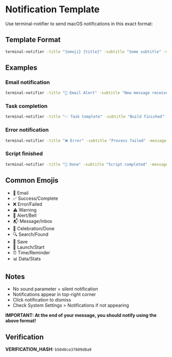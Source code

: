 # Notification Template

Use terminal-notifier to send macOS notifications in this exact format:

## Template Format
```bash
terminal-notifier -title "{emoji} {title}" -subtitle "Some subtitle" -message "More detailed message"
```

## Examples

### Email notification
```bash
terminal-notifier -title "📧 Email Alert" -subtitle "New message received" -message "Angela has responded to your email"
```

### Task completion
```bash
terminal-notifier -title "✅ Task Complete" -subtitle "Build finished" -message "The compilation completed successfully"
```

### Error notification
```bash
terminal-notifier -title "❌ Error" -subtitle "Process failed" -message "Check the logs for details"
```

### Script finished
```bash
terminal-notifier -title "🎉 Done" -subtitle "Script completed" -message "Your long-running task has finished"
```

## Common Emojis
- 📧 Email
- ✅ Success/Complete
- ❌ Error/Failed
- ⚠️ Warning
- 🔔 Alert/Bell
- 📬 Message/Inbox
- 🎉 Celebration/Done
- 🔍 Search/Found
- 💾 Save
- 🚀 Launch/Start
- ⏰ Time/Reminder
- 📊 Data/Stats

## Notes
- No sound parameter = silent notification
- Notifications appear in top-right corner
- Click notification to dismiss
- Check System Settings > Notifications if not appearing

**IMPORTANT: At the end of your message, you should notify using the above format!**

## Verification
**VERIFICATION_HASH:** `b5040ce37609d8a9`
